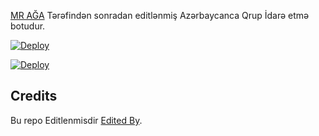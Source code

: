 [MR AĞA](https://t.me/Tenha055) Tərəfindən sonradan editlənmiş Azərbaycanca Qrup İdarə etmə botudur.

[![Deploy](https://www.herokucdn.com/deploy/button.svg)](https://heroku.com/deploy?template=https://github.com/AzeMusic/Rosebot)

[![Deploy](https://www.herokucdn.com/deploy/button.svg)](https://heroku.com/deploy?template=https://github.com/AnimeKaizoku/SaitamaRobot)


## Credits

Bu repo Editlenmisdir  [Edited By](https://t.me/Tenha055). 
